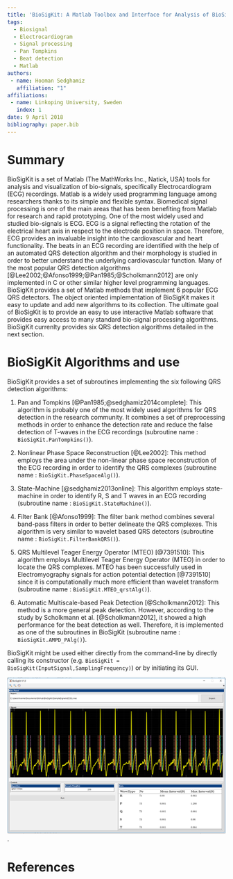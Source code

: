 ```yaml
---
title: 'BioSigKit: A Matlab Toolbox and Interface for Analysis of BioSignals'
tags:
  - Biosignal
  - Electrocardiogram
  - Signal processing
  - Pan Tompkins
  - Beat detection
  - Matlab
authors:
 - name: Hooman Sedghamiz
   affiliation: "1"
affiliations:
 - name: Linkoping University, Sweden
   index: 1
date: 9 April 2018
bibliography: paper.bib
---
```


# Summary
BioSigKit is a set of Matlab (The MathWorks Inc., Natick, USA) tools for analysis and visualization of bio-signals, specifically Electrocardiogram (ECG) recordings. Matlab is a widely used programming language among researchers thanks to its simple and flexible syntax. Biomedical signal processing is one of the main areas that has been benefiting from Matlab for research and rapid prototyping. One of the most widely used and studied bio-signals is ECG. ECG is a signal reflecting the rotation of the electrical heart axis in respect to the electrode position in space. Therefore, ECG provides an invaluable insight into the cardiovascular and heart functionality. The beats in an ECG recording are identified with the help of an automated QRS detection algorithm and their morphology is studied in order to better understand the underlying cardiovascular function. Many of the most popular QRS detection algorithms [@Lee2002;@Afonso1999;@Pan1985;@Scholkmann2012] are only implemented in C or other similar higher level programming languages. BioSigKit provides a set of Matlab methods that implement 6 popular ECG QRS detectors. The object oriented implementation of BioSigKit makes it easy to update and add new algorithms to its collection. The ultimate goal of BioSigKit is to provide an easy to use interactive Matlab software that provides easy access to many standard bio-signal processing algorithms. BioSigKit currenlty provides six QRS detection algorithms detailed in the next section.

# BioSigKit Algorithms and use
BioSigKit provides a set of subroutines implementing the six following QRS detection algorithms:

1. Pan and Tompkins [@Pan1985;@sedghamiz2014complete]: This algorithm is probably one of the most widely used algorithms for QRS detection in the research community. It combines a set of preprocessing methods in order to enhance the detection rate and reduce the false detection of T-waves in the ECG recordings (subroutine name : ```BioSigKit.PanTompkins()```).

2. Nonlinear Phase Space Reconstruction [@Lee2002]: This method employs the area under the non-linear phase space reconstruction of the ECG recording in order to identify the QRS complexes (subroutine name : ```BioSigKit.PhaseSpaceAlg()```). 

3. State-Machine [@sedghamiz2013online]: This algorithm employs state-machine in order to identify R, S and T waves in an ECG recording (subroutine name : ```BioSigKit.StateMachine()```).

4. Filter Bank [@Afonso1999]: The filter bank method combines several band-pass filters in order to better delineate the QRS complexes. This algorithm is very similar to wavelet based QRS detectors (subroutine name : ```BioSigKit.FilterBankQRS()```).

5. QRS Multilevel Teager Energy Operator (MTEO) [@7391510]: This algorithm employs Multilevel Teager Energy Operator (MTEO) in order to locate the QRS complexes. MTEO has been successfully used in Electromyography signals for action potential detection [@7391510] since it is computationally much more efficient than wavelet transform (subroutine name : ```BioSigKit.MTEO_qrstAlg()```). 

6. Automatic Multiscale-based Peak Detection [@Scholkmann2012]: This method is a more general peak detection. However, according to the study by Scholkmann et al. [@Scholkmann2012], it showed a high performance for the beat detection as well. Therefore, it is implemented as one of the subroutines in BioSigKit (subroutine name : ```BioSigKit.AMPD_PAlg()```).

BioSigKit might be used either directly  from the command-line by directly calling its constructor (e.g. ```BioSigKit = BioSigKit(InputSignal,SamplingFrequency)```) or by initiating its GUI.

![Graphical User Interface of BioSigKit. The algorithm pop-up menu provides an easy way for the selection of the QRS detection algorithm. The statistics panel automatically computes mean, maximum and minimum detected intervals.](fig1.png).


# References
